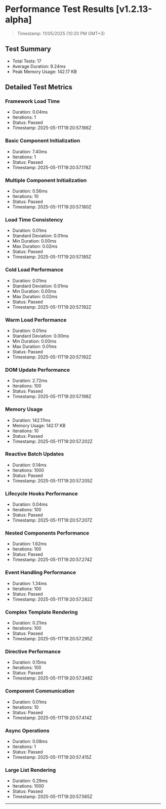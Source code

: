 # Performance Test Results [v1.2.13-alpha]

  > Timestamp: 11/05/2025 (10:20 PM GMT+3)

## Test Summary
- Total Tests: 17
- Average Duration: 9.24ms
- Peak Memory Usage: 142.17 KB

## Detailed Test Metrics

### Framework Load Time
- Duration: 0.04ms
- Iterations: 1
- Status: Passed
- Timestamp: 2025-05-11T19:20:57.166Z

### Basic Component Initialization
- Duration: 7.40ms
- Iterations: 1
- Status: Passed
- Timestamp: 2025-05-11T19:20:57.178Z

### Multiple Component Initialization
- Duration: 0.56ms
- Iterations: 10
- Status: Passed
- Timestamp: 2025-05-11T19:20:57.180Z

### Load Time Consistency
- Duration: 0.01ms
- Standard Deviation: 0.01ms
- Min Duration: 0.00ms
- Max Duration: 0.02ms
- Status: Passed
- Timestamp: 2025-05-11T19:20:57.185Z

### Cold Load Performance
- Duration: 0.01ms
- Standard Deviation: 0.01ms
- Min Duration: 0.00ms
- Max Duration: 0.02ms
- Status: Passed
- Timestamp: 2025-05-11T19:20:57.192Z

### Warm Load Performance
- Duration: 0.01ms
- Standard Deviation: 0.00ms
- Min Duration: 0.00ms
- Max Duration: 0.01ms
- Status: Passed
- Timestamp: 2025-05-11T19:20:57.192Z

### DOM Update Performance
- Duration: 2.72ms
- Iterations: 100
- Status: Passed
- Timestamp: 2025-05-11T19:20:57.198Z

### Memory Usage
- Duration: 142.17ms
- Memory Usage: 142.17 KB
- Iterations: 10
- Status: Passed
- Timestamp: 2025-05-11T19:20:57.202Z

### Reactive Batch Updates
- Duration: 0.14ms
- Iterations: 1000
- Status: Passed
- Timestamp: 2025-05-11T19:20:57.205Z

### Lifecycle Hooks Performance
- Duration: 0.04ms
- Iterations: 100
- Status: Passed
- Timestamp: 2025-05-11T19:20:57.207Z

### Nested Components Performance
- Duration: 1.62ms
- Iterations: 100
- Status: Passed
- Timestamp: 2025-05-11T19:20:57.274Z

### Event Handling Performance
- Duration: 1.34ms
- Iterations: 100
- Status: Passed
- Timestamp: 2025-05-11T19:20:57.282Z

### Complex Template Rendering
- Duration: 0.21ms
- Iterations: 100
- Status: Passed
- Timestamp: 2025-05-11T19:20:57.295Z

### Directive Performance
- Duration: 0.15ms
- Iterations: 100
- Status: Passed
- Timestamp: 2025-05-11T19:20:57.348Z

### Component Communication
- Duration: 0.01ms
- Iterations: 10
- Status: Passed
- Timestamp: 2025-05-11T19:20:57.414Z

### Async Operations
- Duration: 0.08ms
- Iterations: 1
- Status: Passed
- Timestamp: 2025-05-11T19:20:57.415Z

### Large List Rendering
- Duration: 0.29ms
- Iterations: 1000
- Status: Passed
- Timestamp: 2025-05-11T19:20:57.565Z

---
